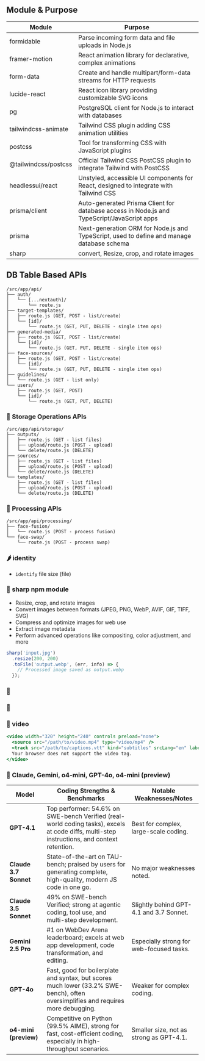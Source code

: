 ## Module & Purpose

| Module              | Purpose                                                                                      |
|---------------------|----------------------------------------------------------------------------------------------|
| formidable          | Parse incoming form data and file uploads in Node.js                                        |
| framer-motion       | React animation library for declarative, complex animations                                 |
| form-data           | Create and handle multipart/form-data streams for HTTP requests                             |
| lucide-react        | React icon library providing customizable SVG icons                                        |
| pg                  | PostgreSQL client for Node.js to interact with databases                                   |
| tailwindcss-animate | Tailwind CSS plugin adding CSS animation utilities                                         |
| postcss             | Tool for transforming CSS with JavaScript plugins                                          |
| @tailwindcss/postcss| Official Tailwind CSS PostCSS plugin to integrate Tailwind with PostCSS                    |
| headlessui/react    | Unstyled, accessible UI components for React, designed to integrate with Tailwind CSS      |
| prisma/client       | Auto-generated Prisma Client for database access in Node.js and TypeScript/JavaScript apps |
| prisma              | Next-generation ORM for Node.js and TypeScript, used to define and manage database schema  |
| sharp | convert, Resize, crop, and rotate images|


## DB Table Based APIs

```tree
/src/app/api/
├── auth/
│   └── [...nextauth]/
│       └── route.js
├── target-templates/
│   ├── route.js (GET, POST - list/create)
│   └── [id]/
│       └── route.js (GET, PUT, DELETE - single item ops)
├── generated-media/
│   ├── route.js (GET, POST - list/create)
│   └── [id]/
│       └── route.js (GET, PUT, DELETE - single item ops)
├── face-sources/
│   ├── route.js (GET, POST - list/create)
│   └── [id]/
│       └── route.js (GET, PUT, DELETE - single item ops)
├── guidelines/
│   └── route.js (GET - list only)
└── users/
    ├── route.js (GET, POST)
    └── [id]/
        └── route.js (GET, PUT, DELETE)
```

### 🥬 Storage Operations APIs

```tree
/src/app/api/storage/
├── outputs/
│   ├── route.js (GET - list files)
│   ├── upload/route.js (POST - upload)
│   └── delete/route.js (DELETE)
├── sources/
│   ├── route.js (GET - list files)
│   ├── upload/route.js (POST - upload)
│   └── delete/route.js (DELETE)
└── templates/
    ├── route.js (GET - list files)
    ├── upload/route.js (POST - upload)
    └── delete/route.js (DELETE)
```

### 🥒 Processing APIs

```tree
/src/app/api/processing/
├── face-fusion/
│   └── route.js (POST - process fusion)
└── face-swap/
    └── route.js (POST - process swap)
```


### 🌶  identity

- `identify` file size (file)


### 🌽 sharp npm module

- Resize, crop, and rotate images
- Convert images between formats (JPEG, PNG, WebP, AVIF, GIF, TIFF, SVG)
- Compress and optimize images for web use
- Extract image metadata
- Perform advanced operations like compositing, color adjustment, and more

```jsx
sharp('input.jpg')
  .resize(200, 200)
  .toFile('output.webp', (err, info) => {
    // Processed image saved as output.webp
  });
```

### 🌽 

### 🌽 

### 🌽 video

```jsx
<video width="320" height="240" controls preload="none">
  <source src="/path/to/video.mp4" type="video/mp4" />
  <track src="/path/to/captions.vtt" kind="subtitles" srcLang="en" label="English" />
  Your browser does not support the video tag.
</video>
```

### 🥕 Claude, Gemini, o4-mini, GPT-4o, o4-mini (preview)

| Model                 | Coding Strengths & Benchmarks                                                                                                  | Notable Weaknesses/Notes                |
|-----------------------|-------------------------------------------------------------------------------------------------------------------------------|-----------------------------------------|
| **GPT-4.1**           | Top performer: 54.6% on SWE-bench Verified (real-world coding tasks), excels at code diffs, multi-step instructions, and context retention. | Best for complex, large-scale coding.   |
| **Claude 3.7 Sonnet** | State-of-the-art on TAU-bench; praised by users for generating complete, high-quality, modern JS code in one go.         | No major weaknesses noted.              |
| **Claude 3.5 Sonnet** | 49% on SWE-bench Verified; strong at agentic coding, tool use, and multi-step development.                                 | Slightly behind GPT-4.1 and 3.7 Sonnet. |
| **Gemini 2.5 Pro**    | #1 on WebDev Arena leaderboard; excels at web app development, code transformation, and editing.                        | Especially strong for web-focused tasks.|
| **GPT-4o**            | Fast, good for boilerplate and syntax, but scores much lower (33.2% SWE-bench), often oversimplifies and requires more debugging. | Weaker for complex coding.              |
| **o4-mini (preview)** | Competitive on Python (99.5% AIME), strong for fast, cost-efficient coding, especially in high-throughput scenarios.        | Smaller size, not as strong as GPT-4.1. |
